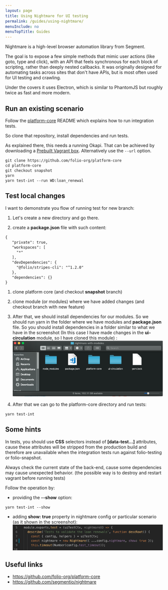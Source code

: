 ```yaml
---
layout: page
title: Using Nightmare for UI testing
permalink: /guides/using-nightmare/
menuInclude: no
menuTopTitle: Guides
---
```


Nightmare is a high-level browser automation library from Segment.

The goal is to expose a few simple methods that mimic user actions (like goto, type and click), with an API that feels synchronous for each block of scripting, rather than deeply nested callbacks. It was originally designed for automating tasks across sites that don't have APIs, but is most often used for UI testing and crawling.

Under the covers it uses Electron, which is similar to PhantomJS but roughly twice as fast and more modern.

## Run an existing scenario

Follow the [platform-core](https://github.com/folio-org/platform-core) README which explains how to run integration tests.
 
So clone that repository, install dependencies and run tests.

As explained there, this needs a running Okapi.
That can be achieved by downloading a [Prebuilt Vagrant box](https://github.com/folio-org/folio-ansible/blob/master/doc/index.md#prebuilt-vagrant-boxes).
Alternatively use the `--url` option.

```code
git clone https://github.com/folio-org/platform-core
cd platform-core
git checkout snapshot
yarn
yarn test-int --run WD:loan_renewal
```

## Test local changes

I want to demonstrate you flow of running test for new branch:

1. Let's create a new directory and go there.

1. create a **package.json** file with such content:
```code
{
   "private": true,
   "workspaces": [
     "*"
   ],
   "devDependencies": {
     "@folio/stripes-cli": "^1.2.0"
   },
   "dependencies": {}
}
```

1. clone platform core (and checkout **snapshot** branch)

1. clone module (or modules) where we have added changes (and checkout branch with new feature)

1. After that, we should install dependencies for our modules. So we should run yarn in the folder where we have modules and **package.json** file.
So you should install dependencies in a folder similar to what we have in the screenshot (In this case I have made changes in the **ui-circulation** module, so I have cloned this module) :
![Image](./../images/nightmare/nightmare-folder-example.png "folder-example")
1. After that we can go to the platform-core directory and run tests:
```code
yarn test-int
```

## Some hints

In tests, you should use **CSS** selectors instead of **[data-test...]** attributes, cause these attributes will be stripped from the production build and therefore are unavailable when the integration tests run against folio-testing or folio-snapshot.

Always check the current state of the back-end, cause some dependencies may cause unexpected behavior. (the possible way is to destroy and restart vagrant before running tests)

Follow the operation by:
* providing the **--show** option:
 ```code
yarn test-int --show
```
* adding **show: true** property in nightmare config or particular scenario (as it shown in the screenshot):
![Image](./../images/nightmare/nightmare-code-example.png "code-example")


## Useful links
* https://github.com/folio-org/platform-core
* https://github.com/segmentio/nightmare


